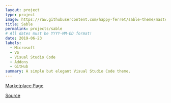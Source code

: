 ```yaml
---
layout: project
type: project
image: https://raw.githubusercontent.com/happy-ferret/sable-theme/master/logo.png
title: Sable
permalink: projects/sable
# All dates must be YYYY-MM-DD format!
date: 2019-06-23
labels:
  - Microsoft
  - VS
  - Visual Studio Code  
  - Addons
  - GitHub
summary: A simple but elegant Visual Studio Code theme.
---
```


<a href="https://marketplace.visualstudio.com/items?itemName=Happy-Ferret.sable-theme"><i class="large windows icon"></i>Marketplace Page</a>

<a href="https://github.com/happy-ferret/sable-theme"><i class="large github icon"></i>Source</a>
